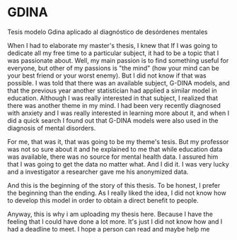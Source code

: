 # GDINA
Tesis modelo Gdina aplicado al diagnóstico de desórdenes mentales

When I had to elaborate my master's thesis, I knew that If I was going to dedicate all my free time to a particular subject, it had to be a topic that I was passionate about. 
Well, my main passion is to find something useful for everyone, but other of my passions is "the mind" (how your mind can be your best friend or your worst enemy). 
But I did not know if that was possible. I  was told that there was an available subject, G-DINA models, and that the previous year another statistician had applied a similar model in education. Although I was really interested in that subject, I realized that there was another theme in my mind. I had been very recently diagnosed with anxiety and I was really interested in learning more about it, and when I did a quick search I found out that G-DINA models were also used in the diagnosis of mental disorders.

For me, that was it, that was going to be my theme's tesis. But my professor was not so sure about it and he explained to me that while education data was available, there was no source for mental health data. I assured him that I was going to get the data no matter what. And I did it. I was very lucky and a investigator a researcher gave me his anonymized data.

And this is the beginning of the story of this thesis. To be honest, I prefer the beginning than the ending. As I really liked the idea, I did not know how to develop this model in order to obtain a direct benefit to people. 

Anyway, this is why i am uploading my thesis here. Because I have the feeling that I could have done a lot more. It's just I did not know how and I had a deadline to meet. 
I hope a person can read and maybe help me
